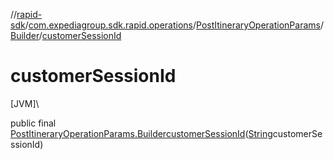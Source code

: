 //[rapid-sdk](../../../../index.md)/[com.expediagroup.sdk.rapid.operations](../../index.md)/[PostItineraryOperationParams](../index.md)/[Builder](index.md)/[customerSessionId](customer-session-id.md)

# customerSessionId

[JVM]\

public final [PostItineraryOperationParams.Builder](index.md)[customerSessionId](customer-session-id.md)([String](https://docs.oracle.com/javase/8/docs/api/java/lang/String.html)customerSessionId)
